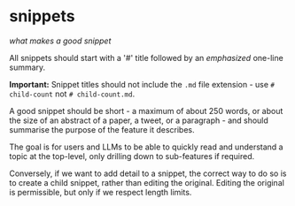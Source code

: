 # snippets
*what makes a good snippet*

All snippets should start with a '#' title followed by an *emphasized* one-line summary.

**Important:** Snippet titles should not include the `.md` file extension - use `# child-count` not `# child-count.md`.

A good snippet should be short - a maximum of about 250 words, or about the size of an abstract of a paper, a tweet, or a paragraph - and should summarise the purpose of the feature it describes.

The goal is for users and LLMs to be able to quickly read and understand a topic at the top-level, only drilling down to sub-features if required.

Conversely, if we want to add detail to a snippet, the correct way to do so is to create a child snippet, rather than editing the original. Editing the original is permissible, but only if we respect length limits.